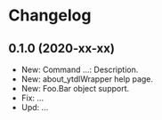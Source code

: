 ﻿# Changelog
## 0.1.0 (2020-xx-xx)
 - New: Command ...: Description.
 - New: about_ytdlWrapper help page.
 - New: Foo.Bar object support.
 - Fix: ...
 - Upd: ...